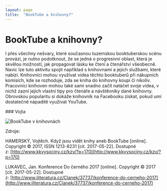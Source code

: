 ```yaml
---
layout: page
title:  "BookTube a knihovny?"
---
```


# BookTube a knihovny?

I přes všechny nešvary, které současnou tuzemskou booktuberskou scénu provází, je nutno podotknout, že se jedná o progresivní oblast, která je skvělou možností, jak propagovat lásku ke čtení a čtenářství všeobecně. Navíc lze tuto aktivitu spojit například s knihovnami a jejich službami, které nabízí. Knihovníci mohou využívat videa těchto booktuberů při nákupních komisích, kde se rozhoduje, zda se kniha do knihovny koupí či nikoliv. Pracovníci knihoven mohou také sami snadno začít natáčet svoje videa, v nichž zazní jejich vlastní tipy pro čtenáře a návštěvníky dané knihovny.
Obrovskou popularitu si dokáže knihovník na Facebooku získat, pokud umí dostatečně nápaditě využívat YouTube.

### Vojta

![BookTube v knihovnách](\learn-jekyll\_images\booktube-knihovna.jpg)

Zdroje:

HAMERSKÝ, Vojtěch. Když jsou vidět knihy aneb BookTube [online]. Copyright © 2017, ISSN 1213-8231 [cit. 2017-05-22]. Dostupné z: [http://www.kkvysociny.cz/kzv/?p=170](http://www.kkvysociny.cz/kzv/?p=170)

LUKAVEC, Jan. Konference Do černého 2017 [online]. Copyright © 2017 [cit. 2017-05-22]. Dostupné z: [http://www.iliteratura.cz/Clanek/37737/konference-do-cerneho-2017](http://www.iliteratura.cz/Clanek/37737/konference-do-cerneho-2017)